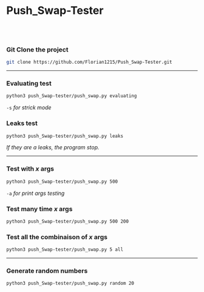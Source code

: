 # Push_Swap-Tester

<br /><br />

### Git Clone the project
```sh
git clone https://github.com/Florian1215/Push_Swap-Tester.git
```



***

### Evaluating test
```sh
python3 push_Swap-tester/push_swap.py evaluating
```
```-s``` *for strick mode*

### Leaks test
```sh
python3 push_Swap-tester/push_swap.py leaks
```
*If they are a leaks, the program stop.*

***

### Test with ***x*** args
```sh
python3 push_Swap-tester/push_swap.py 500
```
```-a``` *for print args testing*

### Test many time ***x*** args
```sh
python3 push_Swap-tester/push_swap.py 500 200
```

### Test all the combinaison of ***x*** args
```sh
python3 push_Swap-tester/push_swap.py 5 all
```

***
### Generate random numbers
```sh
python3 push_Swap-tester/push_swap.py random 20
```